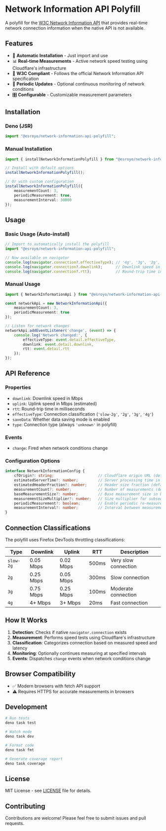 # Network Information API Polyfill

A polyfill for the [W3C Network Information API](https://developer.mozilla.org/en-US/docs/Web/API/Network_Information_API) that provides real-time network connection information when the native API is not available.

## Features

- 🚀 **Automatic Installation** - Just import and use
- 📊 **Real-time Measurements** - Active network speed testing using Cloudflare's infrastructure
- 🎯 **W3C Compliant** - Follows the official Network Information API specification
- 🔄 **Periodic Updates** - Optional continuous monitoring of network conditions
- 🎛️ **Configurable** - Customizable measurement parameters

## Installation

### Deno (JSR)

```typescript
import "@esroyo/network-information-api-polyfill";
```

### Manual Installation

```typescript
import { installNetworkInformationPolyfill } from "@esroyo/network-information-api-polyfill/pure";

// Install with default options
installNetworkInformationPolyfill();

// Or with custom configuration
installNetworkInformationPolyfill({
    measurementCount: 3,
    periodicMeasurement: true,
    measurementInterval: 30000
});
```

## Usage

### Basic Usage (Auto-install)

```typescript
// Import to automatically install the polyfill
import "@esroyo/network-information-api-polyfill";

// Now available on navigator
console.log(navigator.connection?.effectiveType); // '4g', '3g', '2g', 'slow-2g'
console.log(navigator.connection?.downlink);      // Downlink speed in Mbps
console.log(navigator.connection?.rtt);           // Round-trip time in ms
```

### Manual Usage

```typescript
import { NetworkInformationApi } from "@esroyo/network-information-api-polyfill/pure";

const networkApi = new NetworkInformationApi({
    measurementCount: 3,
    periodicMeasurement: true
});

// Listen for network changes
networkApi.addEventListener('change', (event) => {
    console.log('Network changed:', {
        effectiveType: event.detail.effectiveType,
        downlink: event.detail.downlink,
        rtt: event.detail.rtt
    });
});
```

## API Reference

### Properties

- `downlink`: Downlink speed in Mbps
- `uplink`: Uplink speed in Mbps (estimated)
- `rtt`: Round-trip time in milliseconds
- `effectiveType`: Connection classification (`'slow-2g'`, `'2g'`, `'3g'`, `'4g'`)
- `saveData`: Whether data saving mode is enabled
- `type`: Connection type (always `'unknown'` in polyfill)

### Events

- `change`: Fired when network conditions change

### Configuration Options

```typescript
interface NetworkInformationConfig {
    cfOrigin?: string;                    // Cloudflare origin URL (default: 'https://speed.cloudflare.com')
    estimatedServerTime?: number;         // Server processing time in ms (default: 10)
    estimatedHeaderFraction?: number;     // Header size fraction (default: 0.005)
    measurementCount?: number;            // Number of measurements (default: 2)
    baseMeasurementSize?: number;         // Base measurement size in bytes (default: 100000)
    measurementSizeMultiplier?: number;   // Size multiplier for subsequent tests (default: 2)
    periodicMeasurement?: boolean;        // Enable periodic re-measurement (default: false)
    measurementInterval?: number;         // Interval between measurements in ms (default: 30000)
}
```

## Connection Classifications

The polyfill uses Firefox DevTools throttling classifications:

| Type | Downlink | Uplink | RTT | Description |
|------|----------|--------|-----|-------------|
| `slow-2g` | 0.05 Mbps | 0.02 Mbps | 500ms | Very slow connection |
| `2g` | 0.25 Mbps | 0.05 Mbps | 300ms | Slow connection |
| `3g` | 0.75 Mbps | 0.25 Mbps | 100ms | Moderate connection |
| `4g` | 4+ Mbps | 3+ Mbps | 20ms | Fast connection |

## How It Works

1. **Detection**: Checks if native `navigator.connection` exists
2. **Measurement**: Performs speed tests using Cloudflare's infrastructure
3. **Classification**: Categorizes connection based on measured speed and latency
4. **Monitoring**: Optionally continues measuring at specified intervals
5. **Events**: Dispatches `change` events when network conditions change

## Browser Compatibility

- ✅ Modern browsers with fetch API support
- ⚠️ Requires HTTPS for accurate measurements in browsers

## Development

```bash
# Run tests
deno task test

# Watch mode
deno task dev

# Format code
deno task fmt

# Generate coverage report
deno task coverage
```

## License

MIT License - see [LICENSE](LICENSE) file for details.

## Contributing

Contributions are welcome! Please feel free to submit issues and pull requests.
